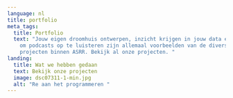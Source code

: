 ```yaml
---
language: nl
title: portfolio
meta_tags:
  title: Portfolio
  text: "Jouw eigen droomhuis ontwerpen, inzicht krijgen in jouw data en een app
    om podcasts op te luisteren zijn allemaal voorbeelden van de diverse
    projecten binnen ASRR. Bekijk al onze projecten. "
landing:
  title: Wat we hebben gedaan
  text: Bekijk onze projecten
  image: dsc07311-1-min.jpg
  alt: "Re aan het programmeren "
---
```

